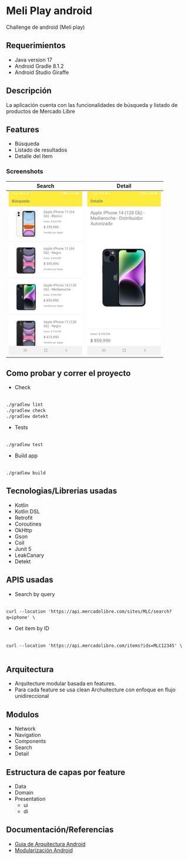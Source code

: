 # Meli Play android

Challenge de android (Meli play)

## Requerimientos

- Java version 17
- Android Gradle 8.1.2
- Android Studio Giraffe

## Descripción

La aplicación cuenta con las funcionalidades de búsqueda y listado de productos de Mercado Libre

## Features

* Búsqueda
* Listado de resultados
* Detalle del Item

### Screenshots

|Search|Detail|
|:--:|:--:|
|<img src="screenshots/search_feature_image.png" width="200"/>|<img src="screenshots/detail_feature_image.png" width="200"/>|


## Como probar y correr el proyecto

- Check 
```

./gradlew lint
./gradlew check
./gradlew detekt

```

- Tests
```

./gradlew test

```

- Build app
```

./gradlew build

```

## Tecnologias/Librerias usadas

* Kotlin
* Kotlin DSL
* Retrofit
* Coroutines
* OkHttp
* Gson
* Coil
* Junit 5
* LeakCanary
* Detekt


## APIS usadas

- Search by query 
```

curl --location 'https://api.mercadolibre.com/sites/MLC/search?q=iphone' \

```

- Get item by ID
```

curl --location 'https://api.mercadolibre.com/items?ids=MLC12345' \
  
```

## Arquitectura

* Arquitecture modular basada en features. 
* Para cada feature se usa clean Archuitecture con enfoque en flujo unidireccional

## Modulos

* Network
* Navigation
* Components
* Search
* Detail

## Estructura de capas por feature

* Data
* Domain
* Presentation
  * ui
  * di

## Documentación/Referencias

* [Guia de Arquitectura Android](https://developer.android.com/topic/architecture?hl=es-419)
* [Modularización Android](https://developer.android.com/topic/modularization?hl=es-419)